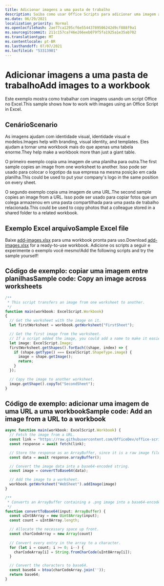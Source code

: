 ```yaml
---
title: Adicionar imagens a uma pasta de trabalho
description: Saiba como usar Office Scripts para adicionar uma imagem a uma planilha e copiá-la entre planilhas.
ms.date: 06/29/2021
localization_priority: Normal
ms.openlocfilehash: 2ae77ca1295cf6e55443789506242d9cf888f9a1
ms.sourcegitcommit: 211c157ca746e266eeb079f5fa1925a1e35ab702
ms.translationtype: MT
ms.contentlocale: pt-BR
ms.lasthandoff: 07/07/2021
ms.locfileid: "53313901"
---
```

# <a name="add-images-to-a-workbook"></a><span data-ttu-id="1f187-103">Adicionar imagens a uma pasta de trabalho</span><span class="sxs-lookup"><span data-stu-id="1f187-103">Add images to a workbook</span></span>

<span data-ttu-id="1f187-104">Este exemplo mostra como trabalhar com imagens usando um script Office no Excel.</span><span class="sxs-lookup"><span data-stu-id="1f187-104">This sample shows how to work with images using an Office Script in Excel.</span></span>

## <a name="scenario"></a><span data-ttu-id="1f187-105">Cenário</span><span class="sxs-lookup"><span data-stu-id="1f187-105">Scenario</span></span>

<span data-ttu-id="1f187-106">As imagens ajudam com identidade visual, identidade visual e modelos.</span><span class="sxs-lookup"><span data-stu-id="1f187-106">Images help with branding, visual identity, and templates.</span></span> <span data-ttu-id="1f187-107">Eles ajudam a tornar uma workbook mais do que apenas uma tabela enorme.</span><span class="sxs-lookup"><span data-stu-id="1f187-107">They help make a workbook more than just a giant table.</span></span>

<span data-ttu-id="1f187-108">O primeiro exemplo copia uma imagem de uma planilha para outra.</span><span class="sxs-lookup"><span data-stu-id="1f187-108">The first sample copies an image from one worksheet to another.</span></span> <span data-ttu-id="1f187-109">Isso pode ser usado para colocar o logotipo da sua empresa na mesma posição em cada planilha.</span><span class="sxs-lookup"><span data-stu-id="1f187-109">This could be used to put your company's logo in the same position on every sheet.</span></span>

<span data-ttu-id="1f187-110">O segundo exemplo copia uma imagem de uma URL.</span><span class="sxs-lookup"><span data-stu-id="1f187-110">The second sample copies an image from a URL.</span></span> <span data-ttu-id="1f187-111">Isso pode ser usado para copiar fotos que um colega armazenou em uma pasta compartilhada para uma pasta de trabalho relacionada.</span><span class="sxs-lookup"><span data-stu-id="1f187-111">This could be used to copy photos that a colleague stored in a shared folder to a related workbook.</span></span>

## <a name="sample-excel-file"></a><span data-ttu-id="1f187-112">Exemplo Excel arquivo</span><span class="sxs-lookup"><span data-stu-id="1f187-112">Sample Excel file</span></span>

<span data-ttu-id="1f187-113">Baixe <a href="add-images.xlsx">add-images.xlsx</a> para uma workbook pronta para uso.</span><span class="sxs-lookup"><span data-stu-id="1f187-113">Download <a href="add-images.xlsx">add-images.xlsx</a> for a ready-to-use workbook.</span></span> <span data-ttu-id="1f187-114">Adicione os scripts a seguir e experimente o exemplo você mesmo!</span><span class="sxs-lookup"><span data-stu-id="1f187-114">Add the following scripts and try the sample yourself!</span></span>

## <a name="sample-code-copy-an-image-across-worksheets"></a><span data-ttu-id="1f187-115">Código de exemplo: copiar uma imagem entre planilhas</span><span class="sxs-lookup"><span data-stu-id="1f187-115">Sample code: Copy an image across worksheets</span></span>

```TypeScript
/**
 * This script transfers an image from one worksheet to another.
 */
function main(workbook: ExcelScript.Workbook)
{
  // Get the worksheet with the image on it.
  let firstWorksheet = workbook.getWorksheet("FirstSheet");

  // Get the first image from the worksheet.
  // If a script added the image, you could add a name to make it easier to find.
  let image: ExcelScript.Image;
  firstWorksheet.getShapes().forEach((shape, index) => {
    if (shape.getType() === ExcelScript.ShapeType.image) {
      image = shape.getImage();
      return;
    }
  });

  // Copy the image to another worksheet.
  image.getShape().copyTo("SecondSheet");
}
```

## <a name="sample-code-add-an-image-from-a-url-to-a-workbook"></a><span data-ttu-id="1f187-116">Código de exemplo: adicionar uma imagem de uma URL a uma workbook</span><span class="sxs-lookup"><span data-stu-id="1f187-116">Sample code: Add an image from a URL to a workbook</span></span>

```TypeScript
async function main(workbook: ExcelScript.Workbook) {
  // Fetch the image from a URL.
  const link = "https://raw.githubusercontent.com/OfficeDev/office-scripts-docs/master/docs/images/git-octocat.png";
  const response = await fetch(link);

  // Store the response as an ArrayBuffer, since it is a raw image file.
  const data = await response.arrayBuffer();

  // Convert the image data into a base64-encoded string.
  const image = convertToBase64(data);

  // Add the image to a worksheet.
  workbook.getWorksheet("WebSheet").addImage(image)
}

/**
 * Converts an ArrayBuffer containing a .png image into a base64-encoded string.
 */
function convertToBase64(input: ArrayBuffer) {
  const uInt8Array = new Uint8Array(input);
  const count = uInt8Array.length;

  // Allocate the necessary space up front.
  const charCodeArray = new Array(count) 
  
  // Convert every entry in the array to a character.
  for (let i = count; i >= 0; i--) { 
    charCodeArray[i] = String.fromCharCode(uInt8Array[i]);
  }

  // Convert the characters to base64.
  const base64 = btoa(charCodeArray.join(''));
  return base64;
}
```
